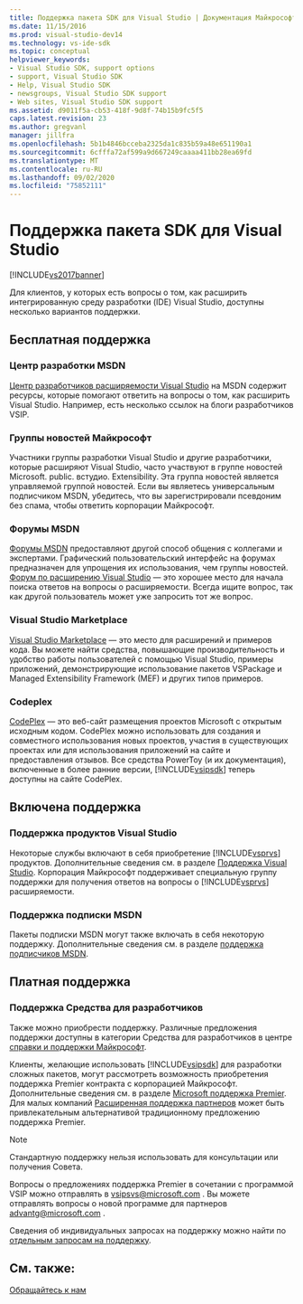 ```yaml
---
title: Поддержка пакета SDK для Visual Studio | Документация Майкрософт
ms.date: 11/15/2016
ms.prod: visual-studio-dev14
ms.technology: vs-ide-sdk
ms.topic: conceptual
helpviewer_keywords:
- Visual Studio SDK, support options
- support, Visual Studio SDK
- Help, Visual Studio SDK
- newsgroups, Visual Studio SDK support
- Web sites, Visual Studio SDK support
ms.assetid: d9011f5a-cb53-418f-9d8f-74b15b9fc5f5
caps.latest.revision: 23
ms.author: gregvanl
manager: jillfra
ms.openlocfilehash: 5b1b4846bcceba2325da1c835b59a48e651190a1
ms.sourcegitcommit: 6cfffa72af599a9d667249caaaa411bb28ea69fd
ms.translationtype: MT
ms.contentlocale: ru-RU
ms.lasthandoff: 09/02/2020
ms.locfileid: "75852111"
---
```

# <a name="support-for-the-visual-studio-sdk"></a>Поддержка пакета SDK для Visual Studio
[!INCLUDE[vs2017banner](../includes/vs2017banner.md)]

Для клиентов, у которых есть вопросы о том, как расширить интегрированную среду разработки (IDE) Visual Studio, доступны несколько вариантов поддержки.  
  
## <a name="free-support"></a>Бесплатная поддержка  
  
### <a name="msdn-development-center"></a>Центр разработки MSDN  
 [Центр разработчиков расширяемости Visual Studio](https://msdn.microsoft.com/vstudio/default.aspx) на MSDN содержит ресурсы, которые помогают ответить на вопросы о том, как расширить Visual Studio. Например, есть несколько ссылок на блоги разработчиков VSIP.  
  
### <a name="microsoft-newsgroups"></a>Группы новостей Майкрософт  
 Участники группы разработки Visual Studio и другие разработчики, которые расширяют Visual Studio, часто участвуют в группе новостей Microsoft. public. встудио. Extensibility. Эта группа новостей является управляемой группой новостей. Если вы являетесь универсальным подписчиком MSDN, убедитесь, что вы зарегистрировали псевдоним без спама, чтобы ответить корпорации Майкрософт.  
  
### <a name="msdn-forums"></a>Форумы MSDN  
 [Форумы MSDN](https://social.msdn.microsoft.com/forums/categories/) предоставляют другой способ общения с коллегами и экспертами. Графический пользовательский интерфейс на форумах предназначен для упрощения их использования, чем группы новостей. [Форум по расширению Visual Studio](https://msdn.microsoft.com/vsx/default.aspx) — это хорошее место для начала поиска ответов на вопросы о расширяемости. Всегда ищите вопрос, так как другой пользователь может уже запросить тот же вопрос.  
  
### <a name="visual-studio-marketplace"></a>Visual Studio Marketplace  
 [Visual Studio Marketplace](https://marketplace.visualstudio.com/) — это место для расширений и примеров кода. Вы можете найти средства, повышающие производительность и удобство работы пользователей с помощью Visual Studio, примеры приложений, демонстрирующие использование пакетов VSPackage и Managed Extensibility Framework (MEF) и других типов примеров.  
  
### <a name="codeplex"></a>Codeplex  
 [CodePlex](https://www.codeplex.com/) — это веб-сайт размещения проектов Microsoft с открытым исходным кодом. CodePlex можно использовать для создания и совместного использования новых проектов, участия в существующих проектах или для использования приложений на сайте и предоставления отзывов. Все средства PowerToy (и их документация), включенные в более ранние версии, [!INCLUDE[vsipsdk](../includes/vsipsdk-md.md)] теперь доступны на сайте CodePlex.  
  
## <a name="included-support"></a>Включена поддержка  
  
### <a name="visual-studio-product-support"></a>Поддержка продуктов Visual Studio  
 Некоторые службы включают в себя приобретение [!INCLUDE[vsprvs](../includes/vsprvs-md.md)] продуктов. Дополнительные сведения см. в разделе [Поддержка Visual Studio](https://msdn.microsoft.com/vstudio/cc136615.aspx). Корпорация Майкрософт поддерживает специальную группу поддержки для получения ответов на вопросы о [!INCLUDE[vsprvs](../includes/vsprvs-md.md)] расширяемости.  
  
### <a name="msdn-subscription-support"></a>Поддержка подписки MSDN  
 Пакеты подписки MSDN могут также включать в себя некоторую поддержку. Дополнительные сведения см. в разделе [поддержка подписчиков MSDN](https://msdn.microsoft.com/subscriptions/aa718661.aspx).  
  
## <a name="paid-support"></a>Платная поддержка  
  
### <a name="developer-tools-support"></a>Поддержка Средства для разработчиков  
 Также можно приобрести поддержку. Различные предложения поддержки доступны в категории Средства для разработчиков в центре [справки и поддержки Майкрософт](https://support.microsoft.com/supportforbusiness/productselection?fltadd=sps-business-1&sapId=4fd4947b-15ea-ce01-080f-97f2ca3c76e8).  
  
 Клиенты, желающие использовать [!INCLUDE[vsipsdk](../includes/vsipsdk-md.md)] для разработки сложных пакетов, могут рассмотреть возможность приобретения поддержка Premier контракта с корпорацией Майкрософт. Дополнительные сведения см. в разделе [Microsoft поддержка Premier](https://support.microsoft.com/premier). Для малых компаний [Расширенная поддержка партнеров](https://partner.microsoft.com/support/advanced-cloud-support) может быть привлекательным альтернативой традиционному предложению поддержка Premier.  
  
> [!NOTE]
> Стандартную поддержку нельзя использовать для консультации или получения Совета.  
  
 Вопросы о предложениях поддержка Premier в сочетании с программой VSIP можно отправлять в [vsipsvs@microsoft.com](mailto:vsipsvs@microsoft.com) . Вы можете отправлять вопросы о новой программе для партнеров [advantg@microsoft.com](mailto:advantg@microsoft.com) .  
  
 Сведения об индивидуальных запросах на поддержку можно найти по [отдельным запросам на поддержку](https://support.microsoft.com/oas/default.aspx?gprid=3040).  
  
## <a name="see-also"></a>См. также:  
 [Обращайтесь к нам](../ide/talk-to-us.md)
